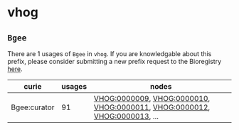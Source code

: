 # vhog

## `Bgee`

There are 1 usages of `Bgee` in `vhog`.
If you are knowledgable about this prefix, please consider submitting a new prefix
request to the Bioregistry [here](https://github.com/biopragmatics/bioregistry/issues/new?assignees=cthoyt&labels=New%2CPrefix&template=new-prefix.yml&title=%5BResource%5D%3A%20Bgee).

| curie        |   usages | nodes                                                                                                                                                                                                                                                                                                                |
|--------------|----------|----------------------------------------------------------------------------------------------------------------------------------------------------------------------------------------------------------------------------------------------------------------------------------------------------------------------|
| Bgee:curator |       91 | [VHOG:0000009](http://purl.obolibrary.org/obo/VHOG_0000009), [VHOG:0000010](http://purl.obolibrary.org/obo/VHOG_0000010), [VHOG:0000011](http://purl.obolibrary.org/obo/VHOG_0000011), [VHOG:0000012](http://purl.obolibrary.org/obo/VHOG_0000012), [VHOG:0000013](http://purl.obolibrary.org/obo/VHOG_0000013), ... |

